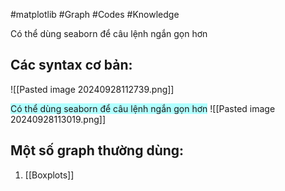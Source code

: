 #matplotlib #Graph #Codes #Knowledge 

Có thể dùng seaborn để câu lệnh ngắn gọn hơn
## Các syntax cơ bản:
![[Pasted image 20240928112739.png]]

<span style="background:#b1ffff">Có thể dùng seaborn để câu lệnh ngắn gọn hơn</span>
![[Pasted image 20240928113019.png]]
## Một số graph thường dùng:
1. [[Boxplots]]


